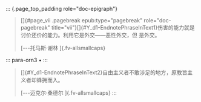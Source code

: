 ::: {.page_top_padding role="doc-epigraph"}
> []{#page_vii .pagebreak epub:type="pagebreak" role="doc-pagebreak"
> title="vii"}[]{#Y_d1-EndnotePhraseInText1}伤害的能力就是
> 讨价还价的能力。利用它是外交——恶性外交，但
> 是外交。
>
> [---托马斯·谢林 ]{.fv-allsmallcaps}

::: para-orn3
•
:::

> []{#Y_d1-EndnotePhraseInText2}自由主义者不敢涉足的地方，原教旨主义者却蜂拥而入。
>
> [---迈克尔·桑德尔 ]{.fv-allsmallcaps}
:::
